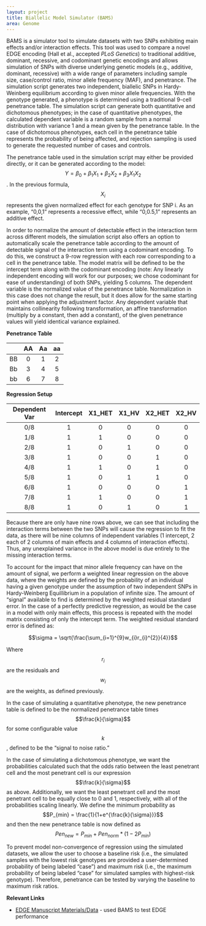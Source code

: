 ```yaml
---
layout: project
title: Biallelic Model Simulator (BAMS)
area: Genome
---
```


BAMS is a simulator tool to simulate datasets with two SNPs exhibiting main effects and/or interaction effects. This tool was used to compare a novel EDGE encoding (Hall et al., accepted *PLoS Genetics*) to traditional additive, dominant, recessive, and codominant genetic encodings and allows simulation of SNPs with diverse underlying genetic models (e.g., additive, dominant, recessive) with a wide range of parameters including sample size, case/control ratio, minor allele frequency (MAF), and penetrance. The simulation script generates two independent, biallelic SNPs in Hardy-Weinberg equilibrium according to given minor allele frequencies. With the genotype generated, a phenotype is determined using a traditional 9-cell penetrance table. The simulation script can generate both quantitative and dichotomous phenotypes; in the case of quantitative phenotypes, the calculated dependent variable is a random sample from a normal distribution with variance 1 and a mean given by the penetrance table. In the case of dichotomous phenotypes, each cell in the penetrance table represents the probability of being affected, and rejection sampling is used to generate the requested number of cases and controls. 

The penetrance table used in the simulation script may either be provided directly, or it can be generated according to the model: $$Y=\beta _{0}+\beta _{1}X _{1}+\beta _{2}X _{2}+\beta _{3}X _{1}X _{2}$$. In the previous formula, $$X_{i}$$ represents the given normalized effect for each genotype for SNP i. As an example, “0,0,1” represents a recessive effect, while “0,0.5,1” represents an additive effect. 

In order to normalize the amount of detectable effect in the interaction term across different models, the simulation script also offers an option to automatically scale the penetrance table according to the amount of detectable signal of the interaction term using a codominant encoding. To do this, we construct a 9-row regression with each row corresponding to a cell in the penetrance table. The model matrix will be defined to be the intercept term along with the codominant encoding (note: Any linearly independent encoding will work for our purposes; we chose codominant for ease of understanding) of both SNPs, yielding 5 columns. The dependent variable is the normalized value of the penetrance table. Normalization in this case does not change the result, but it does allow for the same starting point when applying the adjustment factor. Any dependent variable that maintains collinearity following transformation, an affine transformation (multiply by a constant, then add a constant), of the given penetrance values will yield identical variance explained.  

**Penetrance Table**

|    | AA | Aa | aa |
|:--:|:--:|:--:|:--:|
| BB |  0 |  1 |  2 |
| Bb |  3 |  4 |  5 |
| bb |  6 |  7 |  8 |

**Regression Setup**

| Dependent Var | Intercept | X1_HET | X1_HV | X2_HET | X2_HV |
|:-------------:|:---------:|:------:|:-----:|:------:|:-----:|
|      0/8      |     1     |    0   |   0   |    0   |   0   |
|      1/8      |     1     |    1   |   0   |    0   |   0   |
|      2/8      |     1     |    0   |   1   |    0   |   0   |
|      3/8      |     1     |    0   |   0   |    1   |   0   |
|      4/8      |     1     |    1   |   0   |    1   |   0   |
|      5/8      |     1     |    0   |   1   |    1   |   0   |
|      6/8      |     1     |    0   |   0   |    0   |   1   |
|      7/8      |     1     |    1   |   0   |    0   |   1   |
|      8/8      |     1     |    0   |   1   |    0   |   1   |

Because there are only have nine rows above, we can see that including the interaction terms between the two SNPs will cause the regression to fit the data, as there will be nine columns of independent variables (1 intercept, 2 each of 2 columns of main effects and 4 columns of interaction effects). Thus, any unexplained variance in the above model is due entirely to the missing interaction terms. 

To account for the impact that minor allele frequency can have on the amount of signal, we perform a weighted linear regression on the above data, where the weights are defined by the probability of an individual having a given genotype under the assumption of two independent SNPs in Hardy-Weinberg Equillibrium in a population of infinite size. The amount of “signal” available to find is determined by the weighted residual standard error. In the case of a perfectly predictive regression, as would be the case in a model with only main effects, this process is repeated with the model matrix consisting of only the intercept term. The weighted residual standard error is defined as: 

 $$\sigma = \sqrt{\frac{\sum_{i=1}^{9}w_{i}r_{i}^{2}}{4}}$$

Where $$r_{i}$$ are the residuals and $$w_{i}$$ are the weights, as defined previously.  

In the case of simulating a quantitative phenotype, the new penetrance table is defined to be the normalized penetrance table times $$\frac{k}{\sigma}$$ for some configurable value $$k$$, defined to be the “signal to noise ratio.”  

In the case of simulating a dichotomous phenotype, we want the probabilities calculated such that the odds ratio between the least penetrant cell and the most penetrant cell is our expression $$\frac{k}{\sigma}$$ as above. Additionally, we want the least penetrant cell and the most penetrant cell to be equally close to 0 and 1, respectively, with all of the probabilities scaling linearly. We define the minimum probability as 
$$P_{min} = \frac{1}{1+e^{\frac{k}{\sigma}}}$$
and then the new penetrance table is now defined as 
$$Pen_{new}=P_{min}+Pen_{norm}*(1-2P_{min})$$

To prevent model non-convergence of regression using the simulated datasets, we allow the user to choose a baseline risk (i.e., the simulated samples with the lowest risk genotypes are provided a user-determined probability of being labeled “case”) and maximum risk (i.e., the maximum probability of being labeled “case” for simulated samples with highest-risk genotype). Therefore, penetrance can be tested by varying the baseline to maximum risk ratios. 

**Relevant Links**

* [EDGE Manuscript Materials/Data](https://github.com/HallLab/PLOS_Genetics_EDGE_Paper) - used BAMS to test EDGE performance
